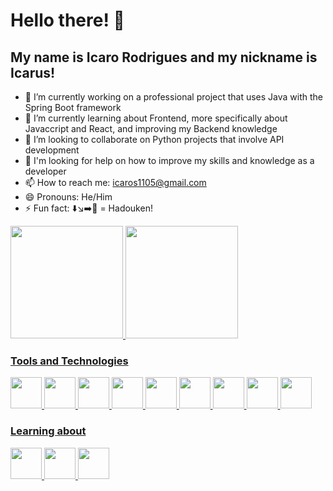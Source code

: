 # Hello there! 👋
## My name is Icaro Rodrigues and my nickname is Icarus!

<!--
**icarusrodrigues/icarusrodrigues** is a ✨ _special_ ✨ repository because its `README.md` (this file) appears on your GitHub profile.

Here are some ideas to get you started:
-->

- 🔭 I’m currently working on a professional project that uses Java with the Spring Boot framework
- 🌱 I’m currently learning about Frontend, more specifically about Javaccript and React, and improving my Backend knowledge
- 👯 I’m looking to collaborate on Python projects that involve API development 
- 🤔 I'm looking for help on how to improve my skills and knowledge as a developer
- 📫 How to reach me: icaros1105@gmail.com
- 😄 Pronouns: He/Him
- ⚡ Fun fact: ⬇️↘️➡️🤜 = Hadouken!

<div>
  <a href="https://github.com/seu-usuário-aqui">
  <img loading="lazy" height="180em" src="https://github-readme-stats.vercel.app/api/top-langs/?username=icarusrodrigues&layout=compact&langs_count=7&theme=dracula"/>
  <img loading="lazy" height="180em" src="https://github-readme-stats.vercel.app/api?username=icarusrodrigues&show_icons=true&theme=dracula&include_all_commits=true&count_private=true"/>
</div>

### Tools and Technologies
<img src="https://cdn.jsdelivr.net/gh/devicons/devicon@latest/icons/python/python-original.svg" width=50 /> <img src="https://cdn.jsdelivr.net/gh/devicons/devicon@latest/icons/java/java-original.svg" width=50/> <img src="https://cdn.jsdelivr.net/gh/devicons/devicon@latest/icons/spring/spring-original-wordmark.svg" width=50/> <img src="https://cdn.jsdelivr.net/gh/devicons/devicon@latest/icons/django/django-plain.svg" width=50/>  <img src="https://cdn.jsdelivr.net/gh/devicons/devicon@latest/icons/postgresql/postgresql-original.svg" width=50/> <img src="https://cdn.jsdelivr.net/gh/devicons/devicon@latest/icons/postman/postman-original.svg" width=50/> <img src="https://cdn.jsdelivr.net/gh/devicons/devicon@latest/icons/html5/html5-original.svg" width=50/> <img src="https://cdn.jsdelivr.net/gh/devicons/devicon@latest/icons/css3/css3-original-wordmark.svg" width=50/> <img src="https://cdn.jsdelivr.net/gh/devicons/devicon@latest/icons/cplusplus/cplusplus-original.svg" width=50/>
          

### Learning about
<img src="https://cdn.jsdelivr.net/gh/devicons/devicon@latest/icons/javascript/javascript-original.svg" width=50/> <img src="https://cdn.jsdelivr.net/gh/devicons/devicon@latest/icons/react/react-original.svg" width=50/> <img src="https://cdn.jsdelivr.net/gh/devicons/devicon@latest/icons/fastapi/fastapi-original-wordmark.svg" width=50/>
